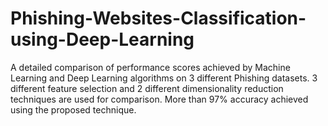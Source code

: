 # Phishing-Websites-Classification-using-Deep-Learning
A detailed comparison of performance scores achieved by Machine Learning and Deep Learning algorithms on 3 different Phishing datasets. 3 different feature selection and 2 different dimensionality reduction techniques are used for comparison.
More than 97% accuracy achieved using the proposed technique.
